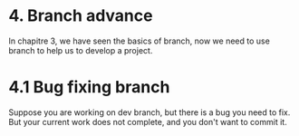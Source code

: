 # 4. Branch advance

In chapitre 3, we have seen the basics of branch, now we need to use branch to help us to develop a project.

# 4.1 Bug fixing branch

Suppose you are working on dev branch, but there is a bug you need to fix. But your current work does not complete, and
you don't want to commit it. 